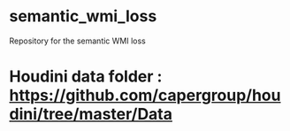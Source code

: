 # semantic_wmi_loss
Repository for the semantic WMI loss

# Houdini data folder : https://github.com/capergroup/houdini/tree/master/Data
